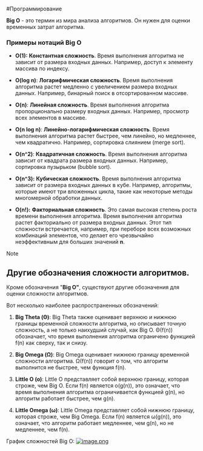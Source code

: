 #Программирование 

**Big O** - это термин из мира анализа алгоритмов. Он нужен для оценки временных затрат алгоритма. 

### Примеры нотаций Big O

- **O(1):** **Константная сложность**. Время выполнения алгоритма не зависит от размера входных данных. Например, доступ к элементу массива по индексу.
    
- **O(log n)**: **Логарифмическая сложность**. Время выполнения алгоритма растет медленно с увеличением размера входных данных. Например, бинарный поиск в отсортированном массиве.
    
- **O(n)**: **Линейная сложность**. Время выполнения алгоритма пропорционально размеру входных данных. Например, просмотр всех элементов в массиве.
    
- **O(n log n)**: **Линейно-логарифмическая сложность**. Время выполнения алгоритма растет быстрее, чем линейно, но медленнее, чем квадратично. Например, сортировка слиянием (merge sort).
    
- **O(n^2)**: **Квадратичная сложность**. Время выполнения алгоритма зависит от квадрата размера входных данных. Например, сортировка пузырьком (bubble sort).
    
- **O(n^3):** **Кубическая сложность**. Время выполнения алгоритма зависит от размера входных данных в кубе. Например, алгоритмы, которые имеют три вложенных цикла, такие как некоторые методы многомерной обработки данных.
    
- **O(n!):** **Факториальная сложность**. Это самая высокая степень роста времени выполнения алгоритма. Время выполнения алгоритма растет факториально от размера входных данных. Этот тип сложности встречается, например, при переборе всех возможных комбинаций элементов, что делает его чрезвычайно неэффективным для больших значений **n**.

> [!NOTE]
> ## Другие обозначения сложности алгоритмов.
> 
> Кроме обозначения "**Big O"**, существуют другие обозначения для оценки сложности алгоритмов.
> 
> Вот несколько наиболее распространенных обозначений:
> 
> 1. **Big Theta (Θ)**: Big Theta также оценивает верхнюю и нижнюю границы временной сложности алгоритма, но описывает точную сложность, а не только наихудший случай, как Big O. Θ(f(n)) обозначает, что время выполнения алгоритма ограничено функцией f(n) как сверху, так и снизу.
>     
> 2. **Big Omega (Ω)**: Big Omega оценивает нижнюю границу временной сложности алгоритма. Ω(f(n)) говорит о том, что алгоритм выполнится не быстрее, чем функция f(n).
>     
> 3. **Little O (o)**: Little O представляет собой верхнюю границу, которая строже, чем Big O. Если f(n) является o(g(n)), это означает, что время выполнения алгоритма ограничивается функцией g(n), но алгоритм работает быстрее, чем g(n).
>     
> 4. **Little Omega (ω)**: Little Omega представляет собой нижнюю границу, которая строже, чем Big Omega. Если f(n) является ω(g(n)), это означает, что алгоритм работает медленнее, чем g(n), но не медленнее, чем f(n).

График сложностей Big O:
[![image.png](https://i.postimg.cc/P5jsthP1/image.png)](https://postimg.cc/zV0Pjswf)

